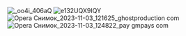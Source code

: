 
![_oo4i_406aQ](https://github.com/Voidrome/5_semestr/assets/113089411/2e018ac2-73cb-45bc-8ccb-ad2fee1037de)
![e132UQX9IQY](https://github.com/Voidrome/5_semestr/assets/113089411/2f12b538-5383-4a15-acdd-0452526f8cb7)
![Opera Снимок_2023-11-03_121625_ghostproduction com](https://github.com/Voidrome/5_semestr/assets/113089411/43e20af4-5d26-4ee2-9f21-e34df3237049)
![Opera Снимок_2023-11-03_124822_pay gmpays com](https://github.com/Voidrome/5_semestr/assets/113089411/abfa6105-dc56-4eb1-a521-1bb5a64cb1ab)
